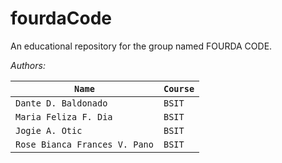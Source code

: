 # fourdaCode
An educational repository for the group named FOURDA CODE.

*Authors:*

| `Name`                        | `Course` |
| ----------------------------- | -------- |
| `Dante D. Baldonado`          | `BSIT`   |
| `Maria Feliza F. Dia`         | `BSIT`   |
| `Jogie A. Otic`               | `BSIT`   |
| `Rose Bianca Frances V. Pano` | `BSIT`   |

